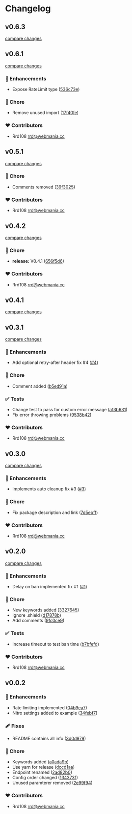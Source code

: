 # Changelog

## v0.6.3

[compare changes](https://github.com/rrd108/nuxt-api-shield/compare/v0.6.2...v0.6.3)

## v0.6.1

[compare changes](https://github.com/rrd108/nuxt-api-shield/compare/v0.6.0...v0.6.1)

### 🚀 Enhancements

- Expose RateLimit type ([536c73e](https://github.com/rrd108/nuxt-api-shield/commit/536c73e))

### 🏡 Chore

- Remove unused import ([17f40fe](https://github.com/rrd108/nuxt-api-shield/commit/17f40fe))

### ❤️ Contributors

- Rrd108 <rrd@webmania.cc>

## v0.5.1

[compare changes](https://github.com/rrd108/nuxt-api-shield/compare/v0.4.2...v0.5.1)

### 🏡 Chore

- Comments removed ([39f3025](https://github.com/rrd108/nuxt-api-shield/commit/39f3025))

### ❤️ Contributors

- Rrd108 <rrd@webmania.cc>

## v0.4.2

[compare changes](https://github.com/rrd108/nuxt-api-shield/compare/v0.4.1...v0.4.2)

### 🏡 Chore

- **release:** V0.4.1 ([656f5d6](https://github.com/rrd108/nuxt-api-shield/commit/656f5d6))

### ❤️ Contributors

- Rrd108 <rrd@webmania.cc>

## v0.4.1

[compare changes](https://github.com/rrd108/nuxt-api-shield/compare/v0.4.0...v0.4.1)

## v0.3.1

[compare changes](https://github.com/rrd108/nuxt-api-shield/compare/v0.3.0...v0.3.1)

### 🚀 Enhancements

- Add optional retry-after header fix #4 ([#4](https://github.com/rrd108/nuxt-api-shield/issues/4))

### 🏡 Chore

- Comment added ([b5ed91a](https://github.com/rrd108/nuxt-api-shield/commit/b5ed91a))

### ✅ Tests

- Change test to pass for custom error message ([a13b631](https://github.com/rrd108/nuxt-api-shield/commit/a13b631))
- Fix error throwing problems ([9538b42](https://github.com/rrd108/nuxt-api-shield/commit/9538b42))

### ❤️ Contributors

- Rrd108 <rrd@webmania.cc>

## v0.3.0

[compare changes](https://github.com/rrd108/nuxt-api-shield/compare/v0.2.0...v0.2.1)

### 🚀 Enhancements

- Implements auto cleanup fix #3 ([#3](https://github.com/rrd108/nuxt-api-shield/issues/3))

### 🏡 Chore

- Fix package description and link ([7d5ebff](https://github.com/rrd108/nuxt-api-shield/commit/7d5ebff))

### ❤️ Contributors

- Rrd108 <rrd@webmania.cc>

## v0.2.0

[compare changes](https://github.com/your-org/nuxt-api-shield/compare/v0.1.0...v0.1.1)

### 🚀 Enhancements

- Delay on ban implemented fix #1 ([#1](https://github.com/your-org/nuxt-api-shield/issues/1))

### 🏡 Chore

- New keywords added ([3327645](https://github.com/your-org/nuxt-api-shield/commit/3327645))
- Ignore .shield ([d17878b](https://github.com/your-org/nuxt-api-shield/commit/d17878b))
- Add comments ([9fc0ce9](https://github.com/your-org/nuxt-api-shield/commit/9fc0ce9))

### ✅ Tests

- Increase timeout to test ban time ([b7bfefd](https://github.com/your-org/nuxt-api-shield/commit/b7bfefd))

### ❤️ Contributors

- Rrd108 <rrd@webmania.cc>

## v0.0.2

### 🚀 Enhancements

- Rate limiting implemented ([04b9ea7](https://github.com/your-org/nuxt-api-shield/commit/04b9ea7))
- Nitro settings added to example ([34febf7](https://github.com/your-org/nuxt-api-shield/commit/34febf7))

### 🩹 Fixes

- README contains all info ([3d0d979](https://github.com/your-org/nuxt-api-shield/commit/3d0d979))

### 🏡 Chore

- Keywords added ([a0ada9b](https://github.com/your-org/nuxt-api-shield/commit/a0ada9b))
- Use yarn for release ([dccd1aa](https://github.com/your-org/nuxt-api-shield/commit/dccd1aa))
- Endpoint renamed ([2ad82b0](https://github.com/your-org/nuxt-api-shield/commit/2ad82b0))
- Config order changed ([1343731](https://github.com/your-org/nuxt-api-shield/commit/1343731))
- Unused paramterer removed ([2e99f94](https://github.com/your-org/nuxt-api-shield/commit/2e99f94))

### ❤️ Contributors

- Rrd108 <rrd@webmania.cc>
